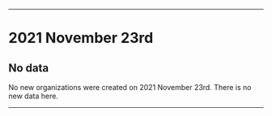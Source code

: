 
***

# 2021 November 23rd

## No data

No new organizations were created on 2021 November 23rd. There is no new data here.

***
